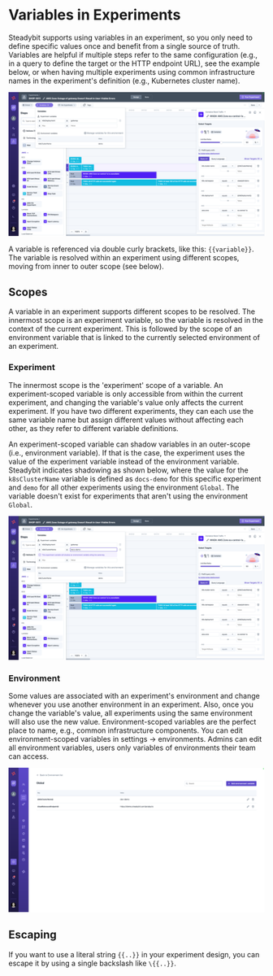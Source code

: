 # Variables in Experiments
Steadybit supports using variables in an experiment, so you only need to define specific values once and benefit from a single source of truth.
Variables are helpful if multiple steps refer to the same configuration (e.g., in a query to define the target or the HTTP endpoint URL), see the example below, or when having multiple experiments using common infrastructure names in the experiment's definition (e.g., Kubernetes cluster name).

![Variables in an experiment](variable-experiment.png)

A variable is referenced via double curly brackets, like this: `{{variable}}`.
The variable is resolved within an experiment using different scopes, moving from inner to outer scope (see below).


## Scopes
A variable in an experiment supports different scopes to be resolved.
The innermost scope is an experiment variable, so the variable is resolved in the context of the current experiment.
This is followed by the scope of an environment variable that is linked to the currently selected environment of an experiment.

### Experiment
The innermost scope is the 'experiment' scope of a variable.
An experiment-scoped variable is only accessible from within the current experiment, and changing the variable's value only affects the current experiment.
If you have two different experiments, they can each use the same variable name but assign different values without affecting each other, as they refer to different variable definitions.

An experiment-scoped variable can shadow variables in an outer-scope (i.e., environment variable).
If that is the case, the experiment uses the value of the experiment variable instead of the environment variable.
Steadybit indicates shadowing as shown below, where the value for the `k8sClusterName` variable is defined as `docs-demo` for this specific experiment and `demo` for all other experiments using the environment `Global`.
The variable doesn't exist for experiments that aren't using the environment `Global`.

![Variable shadowing in an experiment an environment-scoped variable](variable-experiment-shadow.png)

### Environment
Some values are associated with an experiment's environment and change whenever you use another environment in an experiment.
Also, once you change the variable's value, all experiments using the same environment will also use the new value.
Environment-scoped variables are the perfect place to name, e.g., common infrastructure components.
You can edit environment-scoped variables in settings -> environments.
Admins can edit all environment variables, users only variables of environments their team can access.

![Variables scoped to an environment](variable-environment.png)

## Escaping
If you want to use a literal string `{{..}}` in your experiment design, you can escape it by using a single backslash like `\{{..}}`.
